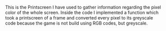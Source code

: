 This is the Printscreen I have used to gather information regarding the pixel color of the whole screen. Inside the code I implemented a function which took a printscreen of a frame and converted every pixel to its greyscale code because the game is not build using RGB codes, but greyscale.
